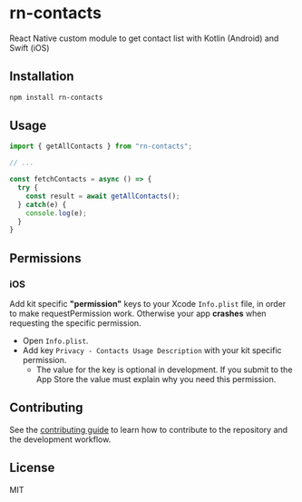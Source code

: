 # rn-contacts

React Native custom module to get contact list with Kotlin (Android) and Swift (iOS)

## Installation

```sh
npm install rn-contacts
```

## Usage

```js
import { getAllContacts } from "rn-contacts";

// ...

const fetchContacts = async () => {
  try {
    const result = await getAllContacts();
  } catch(e) {
    console.log(e);
  }
}
```

## Permissions

### iOS

Add kit specific **"permission"** keys to your Xcode `Info.plist` file, in order to make requestPermission work. Otherwise your app **crashes** when requesting the specific permission. 
* Open `Info.plist`. 
* Add key `Privacy - Contacts Usage Description` with your kit specific permission. 
  * The value for the key is optional in development. If you submit to the App Store the value must explain why you need this permission.

## Contributing

See the [contributing guide](CONTRIBUTING.md) to learn how to contribute to the repository and the development workflow.

## License

MIT
